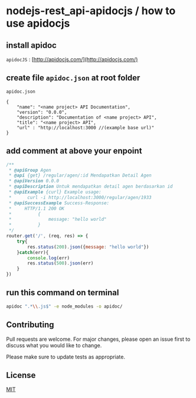 # nodejs-rest_api-apidocjs / how to use apidocjs


## install apidoc
`apidocJS` :
[http://apidocjs.com/](http://apidocjs.com/)

## create file `apidoc.json` at root folder

`apidoc.json`

```
{
    "name": "<name project> API Documentation",
    "version": "0.0.0",
    "description": "Documentation of <name project> API",
    "title": "<name project> API",
    "url" : "http://localhost:3000 //(example base url)"
}
```

## add comment at above your enpoint

```js
/**
 * @apiGroup Agen
 * @api {get} /regular/agen/:id Mendapatkan Detail Agen
 * @apiVersion 0.0.0
 * @apiDescription Untuk mendapatkan detail agen berdasarkan id
 * @apiExample {curl} Example usage:
 *      curl -i http://localhost:3000/regular/agen/1933
 * @apiSuccessExample Success-Response:
 *     HTTP/1.1 200 OK
 *          {
 *              message: "hello world"
 *          }
 */
router.get('/', (req, res) => {
    try{
        res.status(200).json({message: "hello world"})
    }catch(err){
        console.log(err)
        res.status(500).json(err)
    }
})
```

## run this command on terminal
```bash
apidoc ".*\\.js$" -e node_modules -o apidoc/
```

## Contributing
Pull requests are welcome. For major changes, please open an issue first to discuss what you would like to change.

Please make sure to update tests as appropriate.

## License
[MIT](https://choosealicense.com/licenses/mit/)